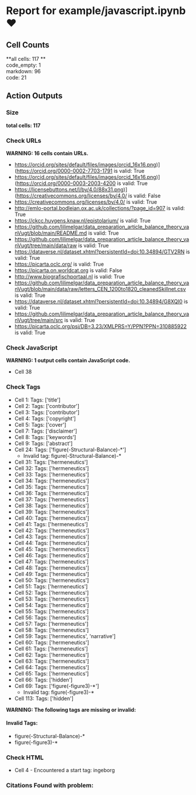 # Report for example/javascript.ipynb ❤ 

## Cell Counts   
**all cells: 117 **  
code_empty: 1   
markdown: 96   
code: 21   

## Action Outputs

### Size
**total cells: 117**

### Check URLs
**WARNING: 16 cells contain URLs.**

- https://orcid.org/sites/default/files/images/orcid_16x16.png)](https://orcid.org/0000-0002-7703-1791 is valid: True
- https://orcid.org/sites/default/files/images/orcid_16x16.png)](https://orcid.org/0000-0003-2003-4200 is valid: True
- https://licensebuttons.net/l/by/4.0/88x31.png)](https://creativecommons.org/licenses/by/4.0/ is valid: False
- https://creativecommons.org/licenses/by/4.0/ is valid: True
- http://emlo-portal.bodleian.ox.ac.uk/collections/?page_id=907 is valid: True
- https://ckcc.huygens.knaw.nl/epistolarium/ is valid: True
- https://github.com/lilimelgar/data_preparation_article_balance_theory_vanVugt/blob/main/README.md is valid: True
- https://github.com/lilimelgar/data_preparation_article_balance_theory_vanVugt/tree/main/data/raw is valid: True
- https://dataverse.nl/dataset.xhtml?persistentId=doi:10.34894/GTV2RN is valid: True
- https://picarta.oclc.org/ is valid: True
- https://picarta.on.worldcat.org is valid: False
- http://www.biografischportaal.nl is valid: True
- https://github.com/lilimelgar/data_preparation_article_balance_theory_vanVugt/blob/main/data/raw/letters_CEN_1200to1820_cleanedSkillnet.csv is valid: True
- https://dataverse.nl/dataset.xhtml?persistentId=doi:10.34894/G8XQI0 is valid: True
- https://github.com/lilimelgar/data_preparation_article_balance_theory_vanVugt/tree/main/src is valid: True
- https://picarta.oclc.org/psi/DB=3.23/XMLPRS=Y/PPN?PPN=310885922 is valid: True


### Check JavaScript
**WARNING: 1 output cells contain JavaScript code.**

- Cell 38


### Check Tags
- Cell 1: Tags: ['title']
- Cell 2: Tags: ['contributor']
- Cell 3: Tags: ['contributor']
- Cell 4: Tags: ['copyright']
- Cell 5: Tags: ['cover']
- Cell 7: Tags: ['disclaimer']
- Cell 8: Tags: ['keywords']
- Cell 9: Tags: ['abstract']
- Cell 24: Tags: ['figure(-Structural-Balance)-*']
  - Invalid tag: figure(-Structural-Balance)-*
- Cell 31: Tags: ['hermeneutics']
- Cell 32: Tags: ['hermeneutics']
- Cell 33: Tags: ['hermeneutics']
- Cell 34: Tags: ['hermeneutics']
- Cell 35: Tags: ['hermeneutics']
- Cell 36: Tags: ['hermeneutics']
- Cell 37: Tags: ['hermeneutics']
- Cell 38: Tags: ['hermeneutics']
- Cell 39: Tags: ['hermeneutics']
- Cell 40: Tags: ['hermeneutics']
- Cell 41: Tags: ['hermeneutics']
- Cell 42: Tags: ['hermeneutics']
- Cell 43: Tags: ['hermeneutics']
- Cell 44: Tags: ['hermeneutics']
- Cell 45: Tags: ['hermeneutics']
- Cell 46: Tags: ['hermeneutics']
- Cell 47: Tags: ['hermeneutics']
- Cell 48: Tags: ['hermeneutics']
- Cell 49: Tags: ['hermeneutics']
- Cell 50: Tags: ['hermeneutics']
- Cell 51: Tags: ['hermeneutics']
- Cell 52: Tags: ['hermeneutics']
- Cell 53: Tags: ['hermeneutics']
- Cell 54: Tags: ['hermeneutics']
- Cell 55: Tags: ['hermeneutics']
- Cell 56: Tags: ['hermeneutics']
- Cell 57: Tags: ['hermeneutics']
- Cell 58: Tags: ['hermeneutics']
- Cell 59: Tags: ['hermeneutics', 'narrative']
- Cell 60: Tags: ['hermeneutics']
- Cell 61: Tags: ['hermeneutics']
- Cell 62: Tags: ['hermeneutics']
- Cell 63: Tags: ['hermeneutics']
- Cell 64: Tags: ['hermeneutics']
- Cell 65: Tags: ['hermeneutics']
- Cell 66: Tags: ['hidden']
- Cell 69: Tags: ['figure(-figure3)-*']
  - Invalid tag: figure(-figure3)-*
- Cell 113: Tags: ['hidden']

**WARNING: The following tags are missing or invalid:**

#### Invalid Tags:
- figure(-Structural-Balance)-*
- figure(-figure3)-*


### Check HTML
- Cell 4 - Encountered a start tag: ingeborg


### Citations Found with problem:

